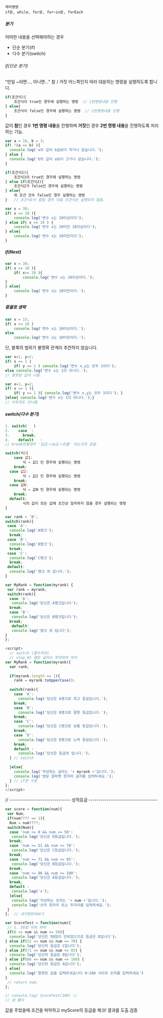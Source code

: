 ```
제어명령
if문, while, for문, for~in문, forEach
```

##### 분기

어떠한 내용을 선택해야하는 경우

- 단순 분기(if)
- 다수 분기(switch)

###### if(단순 분기)

"만일 ~라면..., 아니면..."
참 / 거짓 어느쪽인지 따라 대응하는 명령을 실행하도록 합니다.

```javascript
if(조건식){
	조건식이 true인 경우에 실행하는 명령	// 1번명령내용 진행
} else{
	조건식이 false인 경우에 실행하는 명령  // 2번명령내용 진행
}
```

값이 **참**인 경우 **1번 명령 내용**을 진행하며
**거짓**인 경우 **2번 명령 내용**을 진행하도록 처리하는 기능.

```javascript
var a = 10, b = 3;
if( !(a <= b) ){
  console.log('a의 값이 b값보다 작거나 같습니다.');
} else {
  console.log('b의 값이 a보다 크거나 같습니다.');
}
```



```javascript
if(조건식1){
	조건식1이 true인 경우에 실행하는 명령
} else if(조건식2){
	조건식2가 false인 경우에 실행하는 명령
} else{
	위 조건 모두 false인 경우 실행하는 명령
}	// 조건식1이 참일 경우 다음 조건식은 실행되지 않음.
```

```javascript
var x = 30;
if( x >= 20 ){
	console.log('변수 x는 20이상이다');
} else if( x >= 10 ) {
	console.log('변수 x는 20미만 10이상이다');
} else{
	console.log('변수 x는 10미만이다');
}
```



##### if(Nest)

```javascript
var x = 30;
if( x >= 10 ){
	if( x>= 20 ){
		console.log('변수 x는 20이상이다.');
}
} else{
	console.log('변수 x는 10미만이다.');
}
```

##### 중괄호 생략

```javascript
var x = 15;
if( x >= 10 )
	console.log('변수 x는 10이상이다.');
else
	console.log('변수 x는 10미만이다.');
```

단, 블록의 범위가 불명확 관계라 추천하지 않습니다.

```javascript
var x=1, y=2;
if( x == 1 )
	if( y == 1 ) console.log('변수 x,y는 모두 1이다');
else console.log('변수 x는 1이 아니다.');
// 잘못된 값이 나옴.
```

```javascript
var x=1, y=2;
if( x == 1 ){
	if( y == 1 ){ console.log('변수 x,y는 모두 1이다'); }
}else{ console.log('변수 x는 1이 아니다.');}
// 아무것도 안나옴
```



##### switch(다수 분기)

```javascript
1. switch(   )
2. 	  case	:
3.		break;
4.	  default	:
// break안할경우 '입금->송금->인출' 되는것과 같음.
```

```javascript
switch(식){
	case 값1:
		식 = 값1 인 경우에 실행되는 명령
	break;
  case 값2:
		식 = 값2 인 경우에 실행되는 명령
	break;
  case 값N:
		식 = 값N 인 경우에 실행되는 명령
	break;
  default:
		식의 값이 모든 값에 조건상 일치하지 않을 경우 실행되는 명령
}
```

```javascript
var rank = 'B';
switch(rank){
 case 'A':
  console.log('A랭크');
  break;
 case 'B':
  console.log('B랭크');
  break;
 case 'C':
  console.log('C랭크');
  break;
 default:
  console.log('랭크 외 입니다.');
}
```

```javascript
var MyRank = function(myrank) {
 var rank = myrank;
 switch(rank){
  case 'A':
   console.log('당신은 A랭크입니다');
  break;
  case 'B':
   console.log('당신은 B랭크입니다');
  break;
   default:
   console.log('랭크 외 입니다');
}
};
```

```javascript
<script>
  // switch (함수처리)
  // step_02 영문 글자수 파악하여 처리
var MyRank = function(myrank){
  var rank;
  
  if(myrank.length == 1){
	rank = myrank.toUpperCase();
    
  switch(rank){
    case 'A':
      console.log('당신은 A랭크로 최고 등급입니다.');
    break;
    case 'B':
      console.log('당신은 B랭크로 잘한 등급입니다.');
    break;
    case 'C':
      console.log('당신은 C랭크로 보통 등급입니다.');
    break;
    case 'D':
      console.log('당신은 D랭크로 노력 등급입니다.');
    break;
    default :
      console.log('당신은 등급외 입니다.');
  }	// switch
    
  }else{
    console.log('작성하는 글자는 '+ myrank +'입니다.');
    console.log('영문 알파벳 한자리 글자를 입력하세요.');
  } // if문 구분
};
</script>
```

// ------------------------------- 성적등급 -----------------------------------

```javascript
var score = function(num){
 var Num;
 if(num???? == 1){
  Num = num????;
 switch(Num){
  case 'num >= 0 && num <= 50':
   console.log('당신은 D등급입니다.');
  break;
  case 'num >= 51 && num <= 70':
   console.log('당신은 C등급입니다.');
  break;
  case 'num >= 71 && num <= 85':
   console.log('당신은 B등급입니다.');
  break;
  case 'num >= 86 && num <= 100':
   console.log('당신은 A등급입니다.');
  break;
  default :
   console.log('x');
  }else{
   console.log('작성하는 숫자는 '+ num +'입니다.');
   console.log('숫자 한자리 또는 두자리를 입력하세요.');
 }
};  // 내가한번써보기
```

```javascript
var ScoreTest = function(num){
 // 1. 50점 이하 파악
 if(0 <= num && num <= 50){
  console.log('당신은 50점이 안되었으므로 등급은 D입니다');
} else if(51 <= num && num <= 70) {
  console.log('당신의 등급은 C입니다');
} else if(71 <= num && num <= 85) {
  console.log('당신의 등급은 B입니다');
} else if(86 <= num && num <= 100) {
  console.log('당신의 등급은 A입니다');
} else{
  console.log('잘못된 값을 입력하셧습니다 0~100 사이의 숫자를 입력하세요')
}
 // return num;
};

// console.log( ScoreTest(100) );
// 샘 풀이
```

값을 주었을때
조건을 파악하고
myScore의 등급을 체크!
결과를 도출.검증